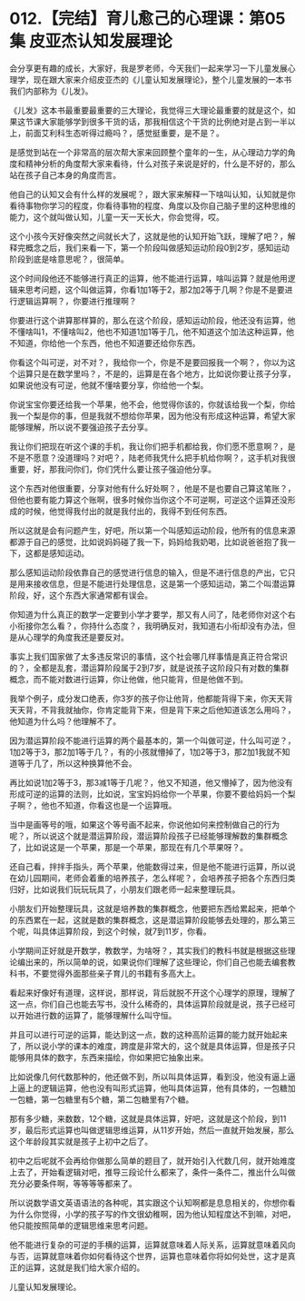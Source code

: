 # 012.【完结】育儿愈己的心理课：第05集 皮亚杰认知发展理论

会分享更有趣的成长，大家好，我是罗老师，今天我们一起来学习一下儿童发展心理学，现在跟大家来介绍皮亚杰的《儿童认知发展理论》，整个儿童发展的一本书我们内部称为《儿发》。

《儿发》这本书最重要最重要的三大理论，我觉得三大理论最重要的就是这个，如果这节课大家能够学到很多干货的话，那我相信这个干货的比例绝对是占到一半以上，前面艾利科生态听得过瘾吗？，感觉挺重要，是不是？。

是感觉到站在一个非常高的层次帮大家来回顾整个童年的一生，从心理动力学的角度和精神分析的角度帮大家来看待，什么对孩子来说是好的，什么是不好的，那么站在孩子自己本身的角度而言。

他自己的认知又会有什么样的发展呢？，跟大家来解释一下啥叫认知，认知就是你看待事物你学习的程度，你看待事物的程度、角度以及你自己脑子里的这种思维的能力，这个就叫做认知，儿童一天一天长大，你会觉得，哎。

这个小孩今天好像突然之间就长大了，这就是他的认知开始飞跃，理解了吧？，解释完概念之后，我们来看一下，第一个阶段叫做感知运动阶段0到2岁，感知运动阶段到底是啥意思呢？，很简单。

这个时间段他还不能够进行真正的运算，他不能进行运算，啥叫运算？就是他用逻辑来思考问题，这个叫做运算，你看1加1等于2，那2加2等于几啊？你是不是要进行逻辑运算啊？，你要进行推理啊？

你要进行这个讲算那样算的，那么在这个阶段，感知运动阶段，他还没有运算，他不懂啥叫1，不懂啥叫2，他也不知道1加1等于几，他不知道这个加法这种运算，他不知道，你给他一个东西，他也不知道要还给你东西。

你看这个叫可逆，对不对？，我给你一个，你是不是要回报我一个啊？，你以为这个运算只是在数学里吗？，不是的，运算是在各个地方，比如说你要让孩子分享，如果说他没有可逆，他就不懂啥要分享，你给他一个梨。

你说宝宝你要还给我一个苹果，他不会，他觉得你该的，你就该给我一个梨，你给我一个梨是你的事，但是我就不想给你苹果，因为他没有形成这种运算，希望大家能够理解，所以说不要强迫孩子去分享。

我让你们把现在听这个课的手机，我让你们把手机都给我，你们愿不愿意啊？，是不是不愿意？没道理吗？对吧？，陆老师我凭什么把手机给你啊？，这手机对我很重要，好，那我问你们，你们凭什么要让孩子强迫他分享。

这个东西对他很重要，分享对他有什么好处啊？，他是不是也要自己算这笔账？，但他也要有能力算这个账啊，很多时候你当你这个不可逆啊，可逆这个运算还没形成的时候，他觉得我付出的就是我付出的，我得不到任何东西。

所以这就是会有问题产生，好吧，所以第一个叫感知运动阶段，他所有的信息来源都源于自己的感觉，比如说妈妈碰了我一下，妈妈给我奶喝，比如说爸爸抱了我一下，这都是感知运动。

那么感知运动阶段依靠自己的感觉进行信息的输入，但是不进行信息的产出，它只是用来接收信息，但是不能进行处理信息，这是第一个感知运动，第二个叫潜运算阶段，好，这个东西大家通常都有误会。

你知道为什么真正的数学一定要到小学才要学，那又有人问了，陆老师你对这个右小衔接你怎么看？，你持什么态度？，我明确反对，我知道右小衔却没有办法，但是从心理学的角度我还是要反对。

事实上我们国家做了太多违反常识的事情，这个社会哪几样事情是真正符合常识的？，全都是乱套，潜运算阶段属于2到7岁，就是说孩子这阶段只有对数的集群概念，而不能对数进行运算，你让他做，他只能背，但是他做不到。

我举个例子，成分发口绝表，你3岁的孩子你让他背，他都能背得下来，你天天背天天背，不背我就抽你，你肯定能背下来，但是背下来之后他知道该怎么用吗？，他知道为什么吗？他理解不了。

因为潜运算阶段不能进行运算的两个最基本的，第一个叫做可逆，什么叫可逆？，1加2等于3，那2加1等于几？，有的小孩就懵掉了，1加2等于3，那2加1我就不知道等于几了，所以这种换算他不会。

再比如说1加2等于3，那3减1等于几呢？，他又不知道，他又懵掉了，因为他没有形成可逆的运算的法则，比如说，宝宝妈妈给你一个苹果，你要不要给妈妈一个梨子啊？，他也不知道，你看这也是一个运算哦。

当中是画等号的哦，如果这个等号画不起来，你说他如何来控制做自己的行为呢？，所以说这个就是潜运算阶段，潜运算阶段孩子已经能够理解数的集群概念了，比如说这是一个苹果，那是一个苹果，那现在有几个苹果呀？。

还自己看，拌拌手指头，两个苹果，他能数得过来，但是他不能进行运算，所以说在幼儿园期间，老师会着重的培养孩子，怎么样呢？，会培养孩子把各个东西归类归好，比如说我们玩玩玩具了，小朋友们跟老师一起来整理玩具。

小朋友们开始整理玩具，这就是培养数的集群概念，他要把东西给累起来，把单个的东西累在一起，这就是数的集群概念，这是潜运算阶段能够去处理的，那么第三个呢，叫具体运算阶段，到这个时候，就7到11岁，你看。

小学期间正好就是开数学，教数学，为啥呀？，其实我们的教科书就是根据这些理论编出来的，所以简单的说，如果说你们理解了这些理论，你们自己也能去编套教科书，不要觉得外面那些亲子育儿的书籍有多高大上。

看起来好像好有道理，这样说，那样说，背后就脱不开这个心理学的原理，理解了这一点，你们自己也能去写书，没什么稀奇的，具体运算阶段就是说，孩子已经可以开始进行数的运算了，能够理解什么叫守恒。

并且可以进行可逆的运算，能达到这一点，数的这种高阶运算的能力就开始起来了，所以说小学的课本的难度，跨度是非常大的，这个就是具体运算，但是孩子只能够用具体的数字，东西来描绘，你如果把它抽象出来。

比如说像几何代数那种的，他还做不到，所以叫具体运算，看到没，他没有逼上逼上逼上的逻辑运算，他也没有叫形式运算，他叫具体运算，他有具体的，一包糖加一包糖，第一包糖里有5个糖，第二包糖里有7个糖。

那有多少糖，来数数，12个糖，这就是具体运算，好吧，这就是这个阶段，到11岁，最后形式运算也叫做逻辑思维运算，从11岁开始，然后一直就开始发展，那么这个年龄段其实就是孩子上初中之后了。

初中之后呢就不会再给你做那么简单的题目了，就开始引入代数几何，就开始难度上去了，开始看逻辑对吧，推导三段论什么都来了，条件一条件二，推出什么叫做充分必要条件啊，等等等等都来了。

所以说数学语文英语语法的各种呢，其实跟这个认知啊都是息息相关的，你想你看为什么你觉得，小学的孩子写的作文很幼稚啊，因为他认知程度达不到嘛，对吧，他只能按照简单的逻辑思维来思考问题。

他不能进行复杂的可逆的手横的运算，运算就意味着人际关系，运算就意味着风向与否，运算就意味着你如何看待这个世界，运算也意味着你将如何处世，这才是真正的运算，这就是我们给大家介绍的。

儿童认知发展理论。